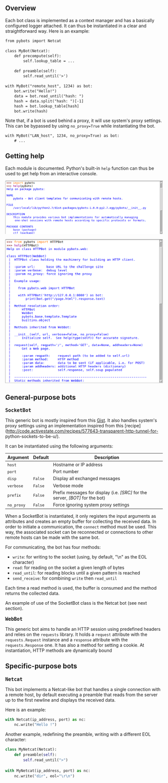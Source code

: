 ## Overview

Each bot class is implemented as a context manager and has a basically configured logger attached. It can thus be instantiated in a clear and straightforward way. Here is an example:

```
from pybots import Netcat

class MyBot(Netcat):
    def precompute(self):
        self.lookup_table = ...

    def preamble(self):
        self.read_until('>')

with MyBot("remote_host", 1234) as bot:
    bot.write("Hello!")
    data = bot.read_until("hash: ")
    hash = data.split("hash: ")[-1]
    hash = bot.lookup_table[hash]
    bot.write(hash)
```

Note that, if a bot is used behind a proxy, it will use system's proxy settings. This can be bypassed by using `no_proxy=True` while instantiating the bot.

```
with MyBot("LAN_host", 1234, no_proxy=True) as bot:
    # ...
```


## Getting help

Each module is documented. Python's built-in `help` function can thus be used to get help from an interactive console.

![](imgs/help-pybots.png)

![](imgs/help-httpbot.png)


## General-purpose bots

<font size="4"><b>`SocketBot`</b></font>

This generic bot is mostly inspired from this [Gist](https://gist.github.com/leonjza/f35a7252babdf77c8421). It also handles system's proxy settings using an implementation inspired from this [recipe](http://code.activestate.com/recipes/577643-transparent-http-tunnel-for-        python-sockets-to-be-u/).

It can be instantiated using the following arguments:

**Argument** | **Default** | **Description**
--- | --- | ---
`host` |  | Hostname or IP address
`port` |  | Port number
`disp` | `False` | Display all exchanged messages
`verbose` | `False` | Verbose mode
`prefix` | `False` | Prefix messages for display (i.e. *[SRC]* for the server, *[BOT]* for the bot)
`no_proxy` | `False` | Force ignoring system proxy settings

When a SocketBot is instantiated, it only registers the input arguments as attributes and creates an empty buffer for collecting the received data. In order to initiate a communication, the `connect` method must be used. This way, the associated socket can be reconnected or connections to other remote hosts can be made with the same bot.

For communicating, the bot has four methods:

- `write`: for writing to the socket (using, by default, "\n" as the EOL character)
- `read`: for reading on the socket a given length of bytes
- `read_until`: for reading blocks until a given pattern is reached
- `send_receive`: for combining `write` then `read_until`

Each time a read method is used, the buffer is consumed and the method returns the collected data.

An example of use of the SocketBot class is the Netcat bot (see next section).


<font size="4"><b>`WebBot`</b></font>

This generic bot aims to handle an HTTP session using predefined headers and relies on the `requests` library. It holds a `request` attribute with the `requests.Request` instance and a `response` attribute with the `requests.Response` one. It has also a method for setting a cookie. At instantiation, HTTP methods are dynamically bound 


## Specific-purpose bots

<font size="4"><b>`Netcat`</b></font>

This bot implements a Netcat-like bot that handles a single connection with a remote host, by default executing a preamble that reads from the server up to the first newline and displays the received data.

Here is an example:

```py
with Netcat(ip_address, port) as nc:
    nc.write("Hello !")
```

Another example, redefining the preamble, writing with a different EOL character:

```py
class MyNetcat(Netcat):
    def preamble(self):
        self.read_until(">")

with MyNetcat(ip_address, port) as nc:
    nc.write("dir", eol="\r\n")
```

